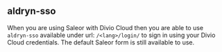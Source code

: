 aldryn-sso
----------
When you are using Saleor with Divio Cloud then you are able to use `aldryn-sso` available under url: `/<lang>/login/` to sign in using your Divio Cloud credentials. The default Saleor form is still available to use.
